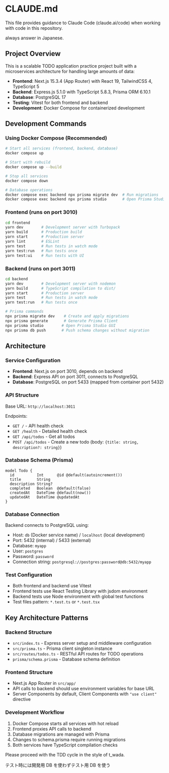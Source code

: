 # CLAUDE.md

This file provides guidance to Claude Code (claude.ai/code) when working with code in this repository.

always answer in Japanese.

## Project Overview

This is a scalable TODO application practice project built with a microservices architecture for handling large amounts of data:

- **Frontend**: Next.js 15.3.4 (App Router) with React 19, TailwindCSS 4, TypeScript 5
- **Backend**: Express.js 5.1.0 with TypeScript 5.8.3, Prisma ORM 6.10.1
- **Database**: PostgreSQL 17
- **Testing**: Vitest for both frontend and backend
- **Development**: Docker Compose for containerized development

## Development Commands

### Using Docker Compose (Recommended)

```bash
# Start all services (frontend, backend, database)
docker compose up

# Start with rebuild
docker compose up --build

# Stop all services
docker compose down

# Database operations
docker compose exec backend npx prisma migrate dev  # Run migrations
docker compose exec backend npx prisma studio       # Open Prisma Studio
```

### Frontend (runs on port 3010)

```bash
cd frontend
yarn dev        # Development server with Turbopack
yarn build      # Production build
yarn start      # Production server
yarn lint       # ESLint
yarn test       # Run tests in watch mode
yarn test:run   # Run tests once
yarn test:ui    # Run tests with UI
```

### Backend (runs on port 3011)

```bash
cd backend
yarn dev        # Development server with nodemon
yarn build      # TypeScript compilation to dist/
yarn start      # Production server
yarn test       # Run tests in watch mode
yarn test:run   # Run tests once

# Prisma commands
npx prisma migrate dev    # Create and apply migrations
npx prisma generate       # Generate Prisma Client
npx prisma studio        # Open Prisma Studio GUI
npx prisma db push       # Push schema changes without migration
```

## Architecture

### Service Configuration

- **Frontend**: Next.js on port 3010, depends on backend
- **Backend**: Express API on port 3011, connects to PostgreSQL
- **Database**: PostgreSQL on port 5433 (mapped from container port 5432)

### API Structure

Base URL: `http://localhost:3011`

Endpoints:

- `GET /` - API health check
- `GET /health` - Detailed health check
- `GET /api/todos` - Get all todos
- `POST /api/todos` - Create a new todo (body: `{title: string, description?: string}`)

### Database Schema (Prisma)

```prisma
model Todo {
  id          Int      @id @default(autoincrement())
  title       String
  description String?
  completed   Boolean  @default(false)
  createdAt   DateTime @default(now())
  updatedAt   DateTime @updatedAt
}
```

### Database Connection

Backend connects to PostgreSQL using:

- Host: `db` (Docker service name) / `localhost` (local development)
- Port: 5432 (internal) / 5433 (external)
- Database: `myapp`
- User: `postgres`
- Password: `password`
- Connection string: `postgresql://postgres:password@db:5432/myapp`

### Test Configuration

- Both frontend and backend use Vitest
- Frontend tests use React Testing Library with jsdom environment
- Backend tests use Node environment with global test functions
- Test files pattern: `*.test.ts` or `*.test.tsx`

## Key Architecture Patterns

### Backend Structure

- `src/index.ts` - Express server setup and middleware configuration
- `src/prisma.ts` - Prisma client singleton instance
- `src/routes/todos.ts` - RESTful API routes for TODO operations
- `prisma/schema.prisma` - Database schema definition

### Frontend Structure

- Next.js App Router in `src/app/`
- API calls to backend should use environment variables for base URL
- Server Components by default, Client Components with `"use client"` directive

### Development Workflow

1. Docker Compose starts all services with hot reload
2. Frontend proxies API calls to backend
3. Database migrations are managed with Prisma
4. Changes to schema.prisma require running migrations
5. Both services have TypeScript compilation checks

Please proceed with the TDD cycle in the style of t_wada.

テスト時には開発用 DB を使わずテスト用 DB を使う
